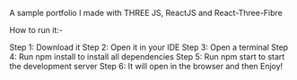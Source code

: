 A sample portfolio I made with THREE JS, ReactJS and React-Three-Fibre

How to run it:-

Step 1: Download it 
Step 2: Open it in your IDE 
Step 3: Open a terminal 
Step 4: Run npm install to install all dependencies 
Step 5: Run npm start to start the development server 
Step 6: It will open in the browser and then Enjoy!

